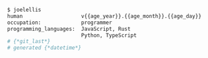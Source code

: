 <!--
**JoelEllis/JoelEllis** is a ✨ _special_ ✨ repository because its `README.md` (this file) appears on your GitHub profile.

Here are some ideas to get you started:

- 🔭 I’m currently working on ...
- 🌱 I’m currently learning ...
- 👯 I’m looking to collaborate on ...
- 🤔 I’m looking for help with ...
- 💬 Ask me about ...
- 📫 How to reach me: ...
- 😄 Pronouns: ...
- ⚡ Fun fact: ...
-->
```sh
$ joelellis
human                   v{{age_year}}.{{age_month}}.{{age_day}}
occupation:             programmer
programming_languages:  JavaScript, Rust
                        Python, TypeScript
# {*git_last*}
# generated {*datetime*}
```